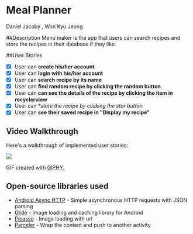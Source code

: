# Meal Planner
Daniel Jacoby , Won Kyu Jeong

##Description
Menu maker is the app that users can search recipes and store the recipes in their database if they like.

##User Stories
- [x] User can **create his/her account**
- [x] User can **login with his/her account**
- [x] User can **search recipe by its name**
- [x] User can **find random recipe by clicking the random button**
- [x] User can **can see the details of the recipe by clicking the item in recyclerview**
- [x] User can **store the recipe by clicking the star button*
- [x] User can **see their saved recipe in "Display my recipe"**

## Video Walkthrough

Here's a walkthrough of implemented user stories:

<img src="https://github.com/DannyJacoby/cst438_sp21_p1/blob/master/walkthrough.gif" />

GIF created with [GIPHY](https://giphy.com/).

## Open-source libraries used
- [Android Async HTTP](https://github.com/codepath/CPAsyncHttpClient) - Simple asynchronous HTTP requests with JSON parsing
- [Glide](https://github.com/bumptech/glide) - Image loading and caching library for Android
- [Picasso](https://square.github.io/picasso/) - Image loading with url
- [Parceler](https://github.com/johncarl81/parceler) - Wrap the content and push to another activity
